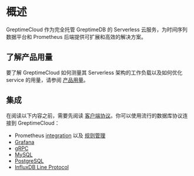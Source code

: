 # 概述

GreptimeCloud 作为完全托管 GreptimeDB 的 Serverless 云服务，为时间序列数据平台和 Prometheus 后端提供可扩展和高效的解决方案。

## 了解产品用量

要了解 GreptimeCloud 如何测量其 Serverless 架构的工作负载以及如何优化 service 的用量，请参阅 [产品用量](usage.md)。

## 集成

在阅读以下内容之前，需要先阅读 [客户端协议](/zh/user-guide/clients/overview.md)。你可以使用流行的数据库协议连接到 GreptimeCloud：

- Prometheus [integration](./integrations/prometheus/quick-setup.md) 以及 [规则管理](./integrations/prometheus/rule-management.md)
- [Grafana](./integrations/grafana.md)
- [gRPC](./integrations/grpc.md)
- [MySQL](./integrations/mysql.md)
- [PostgreSQL](./integrations/postgresql.md)
- [InfluxDB Line Protocol](./integrations/influxdb.md)
